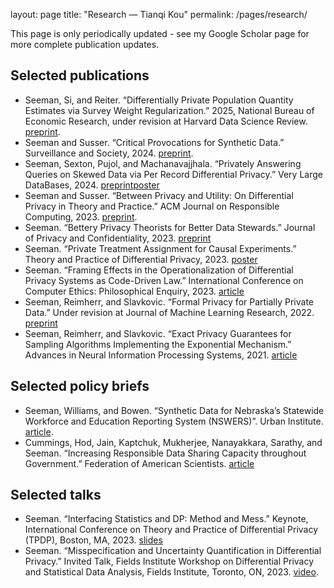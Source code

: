 layout: page
title: "Research — Tianqi Kou"
permalink: /pages/research/

This page is only periodically updated - see my Google Scholar page for more complete publication updates.

## Selected publications

- Seeman, Si, and Reiter. “Differentially Private Population Quantity Estimates via Survey Weight Regularization.” 2025, National Bureau of Economic Research, under revision at Harvard Data Science Review. [preprint](https://arxiv.org/abs/2411.04236).
- Seeman and Susser. “Critical Provocations for Synthetic Data.” Surveillance and Society, 2024. [preprint](https://papers.ssrn.com/sol3/papers.cfm?abstract_id=4283836).
- Seeman, Sexton, Pujol, and Machanavajjhala. “Privately Answering Queries on Skewed Data via Per Record Differential Privacy.” Very Large DataBases, 2024. [preprint](https://arxiv.org/abs/2310.12827)[poster](https://drive.google.com/file/d/1v6H7Lh7fqw-T0ZUarpU3m2u1IUnyHAYz/view?usp=sharing)
- Seeman and Susser. “Between Privacy and Utility: On Differential Privacy in Theory and Practice.” ACM Journal on Responsible Computing, 2023. [preprint](https://papers.ssrn.com/sol3/papers.cfm?abstract_id=4283836).
- Seeman. “Bettery Privacy Theorists for Better Data Stewards.” Journal of Privacy and Confidentiality, 2023. [preprint](https://drive.google.com/file/d/1N05BJJaxVdM71xdcGRPRQC7RIgOPJjhM/view?usp=sharing)
- Seeman. “Private Treatment Assignment for Causal Experiments.” Theory and Practice of Differential Privacy, 2023. [poster](https://drive.google.com/file/d/1jy0bH003txklQsKWL7HJwh8nVKx6XAgw/view?usp=sharing)
- Seeman. “Framing Effects in the Operationalization of Differential Privacy Systems as Code-Driven Law.” International Conference on Computer Ethics: Philosophical Enquiry, 2023. [article](https://soremo.library.iit.edu/index.php/CEPE2023/article/download/264/269)
- Seeman, Reimherr, and Slavkovic. “Formal Privacy for Partially Private Data.” Under revision at Journal of Machine Learning Research, 2022. [preprint](https://arxiv.org/abs/2204.01102)
- Seeman, Reimherr, and Slavkovic. “Exact Privacy Guarantees for Sampling Algorithms Implementing the Exponential Mechanism.” Advances in Neural Information Processing Systems, 2021. [article](https://proceedings.neurips.cc/paper/2021/hash/6d96718a701f5bfba283bbdc71dfa5c4-Abstract.html)

## Selected policy briefs

- Seeman, Williams, and Bowen. “Synthetic Data for Nebraska’s Statewide Workforce and Education Reporting System (NSWERS)”. Urban Institute. [article](https://www.urban.org/research/publication/synthetic-data-nebraska-statewide-workforce-educational-reporting-system).
- Cummings, Hod, Jain, Kaptchuk, Mukherjee, Nanayakkara, Sarathy, and Seeman. “Increasing Responsible Data Sharing Capacity throughout Government.” Federation of American Scientists. [article](https://fas.org/publication/increasing-responsible-data-sharing-capacity-throughout-government/)

## Selected talks

- Seeman. “Interfacing Statistics and DP: Method and Mess.” Keynote, International Conference on Theory and Practice of Differential Privacy (TPDP), Boston, MA, 2023. [slides](https://drive.google.com/file/d/1e_K3VDuUBEDEGcKf1YvMl7YTHRTQvNYL/view?usp=sharing)
- Seeman. “Misspecification and Uncertainty Quantification in Differential Privacy.” Invited Talk, Fields Institute Workshop on Differential Privacy and Statistical Data Analysis, Fields Institute, Toronto, ON, 2023. [video](https://www.youtube.com/watch?v=g23ukvOnQ6U).

